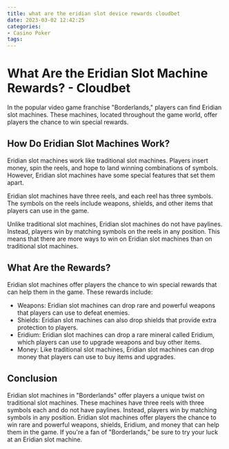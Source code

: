 ```yaml
---
title: what are the eridian slot device rewards cloudbet
date: 2023-03-02 12:42:25
categories:
- Casino Poker
tags:
---
```

# What Are the Eridian Slot Machine Rewards? - Cloudbet

In the popular video game franchise "Borderlands," players can find Eridian slot machines. These machines, located throughout the game world, offer players the chance to win special rewards.

## How Do Eridian Slot Machines Work?

Eridian slot machines work like traditional slot machines. Players insert money, spin the reels, and hope to land winning combinations of symbols. However, Eridian slot machines have some special features that set them apart.

Eridian slot machines have three reels, and each reel has three symbols. The symbols on the reels include weapons, shields, and other items that players can use in the game.

Unlike traditional slot machines, Eridian slot machines do not have paylines. Instead, players win by matching symbols on the reels in any position. This means that there are more ways to win on Eridian slot machines than on traditional slot machines.

## What Are the Rewards?

Eridian slot machines offer players the chance to win special rewards that can help them in the game. These rewards include:

- Weapons: Eridian slot machines can drop rare and powerful weapons that players can use to defeat enemies.
- Shields: Eridian slot machines can also drop shields that provide extra protection to players.
- Eridium: Eridian slot machines can drop a rare mineral called Eridium, which players can use to upgrade weapons and buy other items.
- Money: Like traditional slot machines, Eridian slot machines can drop money that players can use to buy items and upgrades.

## Conclusion

Eridian slot machines in "Borderlands" offer players a unique twist on traditional slot machines. These machines have three reels with three symbols each and do not have paylines. Instead, players win by matching symbols in any position. Eridian slot machines offer players the chance to win rare and powerful weapons, shields, Eridium, and money that can help them in the game. If you're a fan of "Borderlands," be sure to try your luck at an Eridian slot machine.